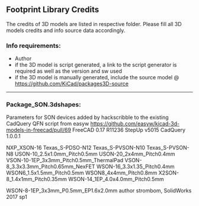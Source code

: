 ﻿## Footprint Library Credits

The credits of 3D models are listed in respective folder.
Please fill all 3D models credits and info source data accordingly.

### Info requirements:
- Author
- if the 3D model is script generated, a link to the script generator is required as well as the version and sw used
- if the 3D model is manually generated, include the source model @ https://github.com/KiCad/packages3D-source

<hr>

### Package_SON.3dshapes:  

Parameters for SON devices added by hackscribble to the existing CadQuery QFN script from easyw
https://github.com/easyw/kicad-3d-models-in-freecad/pull/69
FreeCAD 0.17 R11236
StepUp v5015
CadQuery 1.0.0.1

NXP_XSON-16
Texas_S-PDSO-N12
Texas_S-PVSON-N10
Texas_S-PVSON-N8
USON-10_2.5x1.0mm_Pitch0.5mm
USON-20_2x4mm_Pitch0.4mm
VSON-10-1EP_3x3mm_Pitch0.5mm_ThermalPad
VSON-8_3.3x3.3mm_Pitch0.65mm_NexFET
WSON-16_3.3x1.35_Pitch0.4mm
WSON6_1.5x1.5mm_Pitch0.5mm
WSON8_4x4mm_Pitch0.8mm
X2SON-8_1.4x1mm_Pitch0.35mm
WSON-14_1EP_4.0x4.0mm_Pitch0.5mm



WSON-8-1EP_3x3mm_P0.5mm_EP1.6x2.0mm author strombom, SolidWorks 2017 sp1
